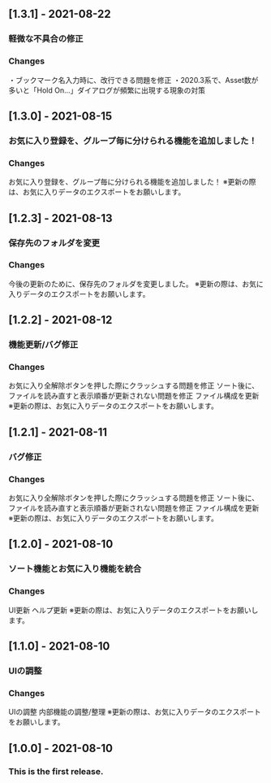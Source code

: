## [1.3.1] - 2021-08-22
### 軽微な不具合の修正
### Changes
・ブックマーク名入力時に、改行できる問題を修正
・2020.3系で、Asset数が多いと「Hold On...」ダイアログが頻繁に出現する現象の対策

## [1.3.0] - 2021-08-15
### お気に入り登録を、グループ毎に分けられる機能を追加しました！
### Changes
お気に入り登録を、グループ毎に分けられる機能を追加しました！
※更新の際は、お気に入りデータのエクスポートをお願いします。

## [1.2.3] - 2021-08-13
### 保存先のフォルダを変更
### Changes
今後の更新のために、保存先のフォルダを変更しました。
※更新の際は、お気に入りデータのエクスポートをお願いします。

## [1.2.2] - 2021-08-12
### 機能更新/バグ修正
### Changes
お気に入り全解除ボタンを押した際にクラッシュする問題を修正
ソート後に、ファイルを読み直すと表示順番が更新されない問題を修正
ファイル構成を更新
※更新の際は、お気に入りデータのエクスポートをお願いします。

## [1.2.1] - 2021-08-11
### バグ修正
### Changes
お気に入り全解除ボタンを押した際にクラッシュする問題を修正
ソート後に、ファイルを読み直すと表示順番が更新されない問題を修正
ファイル構成を更新
※更新の際は、お気に入りデータのエクスポートをお願いします。

## [1.2.0] - 2021-08-10
### ソート機能とお気に入り機能を統合
### Changes
UI更新
ヘルプ更新
※更新の際は、お気に入りデータのエクスポートをお願いします。

## [1.1.0] - 2021-08-10
### UIの調整
### Changes
UIの調整
内部機能の調整/整理
※更新の際は、お気に入りデータのエクスポートをお願いします。

## [1.0.0] - 2021-08-10
### This is the first release.
